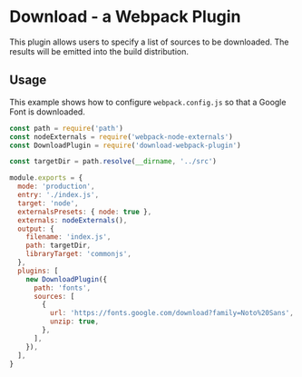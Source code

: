 # Download - a Webpack Plugin

This plugin allows users to specify a list of sources to be downloaded.
The results will be emitted into the build distribution.

## Usage
This example shows how to configure `webpack.config.js` so that a Google Font is downloaded.

```javascript
const path = require('path')
const nodeExternals = require('webpack-node-externals')
const DownloadPlugin = require('download-webpack-plugin')

const targetDir = path.resolve(__dirname, '../src')

module.exports = {
  mode: 'production',
  entry: './index.js',
  target: 'node',
  externalsPresets: { node: true },
  externals: nodeExternals(),
  output: {
    filename: 'index.js',
    path: targetDir,
    libraryTarget: 'commonjs',
  },
  plugins: [
    new DownloadPlugin({
      path: 'fonts',
      sources: [
        {
          url: 'https://fonts.google.com/download?family=Noto%20Sans',
          unzip: true,
        },
      ],
    }),
  ],
}

```